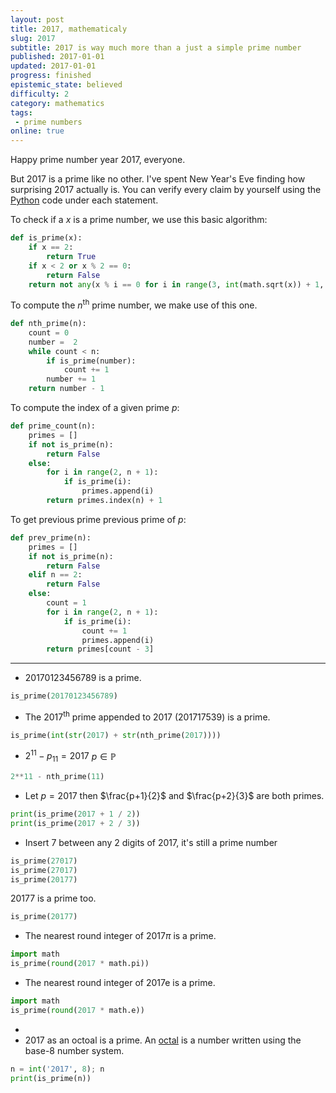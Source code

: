 ```yaml
---
layout: post
title: 2017, mathematicaly
slug: 2017
subtitle: 2017 is way much more than a just a simple prime number
published: 2017-01-01
updated: 2017-01-01
progress: finished
epistemic_state: believed
difficulty: 2
category: mathematics
tags:
 - prime numbers
online: true
---
```

Happy prime number year 2017, everyone.

But 2017 is a prime like no other. I've spent New Year's Eve finding how surprising 2017 actually is. You can verify every claim by yourself using the [Python](https://www.python.org) code under each statement.

To check if a $x$ is a prime number, we use this basic algorithm:
```python
def is_prime(x):
    if x == 2:
        return True
    if x < 2 or x % 2 == 0:
        return False
    return not any(x % i == 0 for i in range(3, int(math.sqrt(x)) + 1, 2))
```

To compute the $n$<sup>th</sup> prime number, we make use of this one.
```python
def nth_prime(n):
    count = 0
    number =  2
    while count < n:
        if is_prime(number):
            count += 1
        number += 1
    return number - 1
```

To compute the index of a given prime $p$:
```python
def prime_count(n):
    primes = []
    if not is_prime(n):
        return False
    else:
        for i in range(2, n + 1):
            if is_prime(i):
                primes.append(i)
        return primes.index(n) + 1
```
To get previous prime previous prime of $p$:

```python
def prev_prime(n):
    primes = []
    if not is_prime(n):
        return False
    elif n == 2:
        return False
    else:
        count = 1
        for i in range(2, n + 1):
            if is_prime(i):
                count += 1
                primes.append(i)
        return primes[count - 3]
```

----

* 20170123456789 is a prime.

```python
is_prime(20170123456789)
```

* The 2017<sup>th</sup> prime appended to 2017 (201717539) is a prime.

```python
is_prime(int(str(2017) + str(nth_prime(2017))))
```

* $2^{11} - p_{11} = 2017$ $p \in \mathbb{P}$

```python
2**11 - nth_prime(11)
```

* Let $p =  2017$ then $\frac{p+1}{2}$ and $\frac{p+2}{3}$ are both primes.

```python
print(is_prime(2017 + 1 / 2))
print(is_prime(2017 + 2 / 3))
```

* Insert 7 between any 2 digits of 2017, it's still a prime number

```python
is_prime(27017)
is_prime(27017)
is_prime(20177)
```

20177 is a prime too.

```python
is_prime(20177)
```

* The nearest round integer of 2017$\pi$ is a prime.

```python
import math
is_prime(round(2017 * math.pi))
```

* The nearest round integer of 2017e is a prime.

```python
import math
is_prime(round(2017 * math.e))
```

* 
* 2017 as an octoal is a prime. An [octal](https://en.wikipedia.org/wiki/Octal) is a number written using the base-8 number system.

```python
n = int('2017', 8); n
print(is_prime(n))
```









